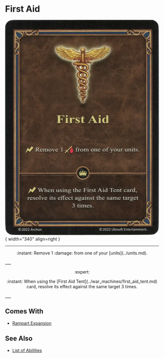 # First Aid

![First Aid](../assets/abilities-first_aid.webp){ width="340" align=right }

___
<p style="text-align: center;" markdown>:instant: Remove 1 :damage: from one of your [units](../units.md).</p>
___
<p style="text-align: center;" markdown> :expert: </p>

<p style="text-align: center;" markdown>:instant: When using the [First Aid Tent](../war_machines/first_aid_tent.md) card, resolve its effect against the same target 3 times.</p>
___


## Comes With

- [Rampart Expansion](../content.md)


## See Also

- [List of Abilities](../abilities.md)
